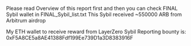 Please read Overview of this report first and then you can check FINAL Sybil wallet in FINAL_Sybil_list.txt
This Sybil received ~550000 ARB from Arbitrum airdrop

My ETH wallet to receive reward from LayerZero Sybil Reporting bounty is: 0xF5A8CE5a8AE41388Fdf199Ee739D1a3D8383916F
